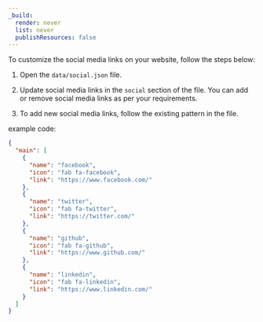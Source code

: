 ```yaml
---
_build:
  render: never
  list: never
  publishResources: false
---
```


To customize the social media links on your website, follow the steps below:

1. Open the `data/social.json` file.

2. Update social media links in the `social` section of the file. You can add or remove social media links as per your requirements.

3. To add new social media links, follow the existing pattern in the file.

example code:

```json
{
  "main": [
    {
      "name": "facebook",
      "icon": "fab fa-facebook",
      "link": "https://www.facebook.com/"
    },
    {
      "name": "twitter",
      "icon": "fab fa-twitter",
      "link": "https://twitter.com/"
    },
    {
      "name": "github",
      "icon": "fab fa-github",
      "link": "https://www.github.com/"
    },
    {
      "name": "linkedin",
      "icon": "fab fa-linkedin",
      "link": "https://www.linkedin.com/"
    }
  ]
}
```
